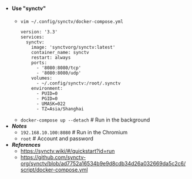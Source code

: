 - #### Use "synctv"
    - `vim ~/.config/synctv/docker-compose.yml`
      ```
	  version: '3.3'
	  services:
	    synctv:
	      image: 'synctvorg/synctv:latest'
	      container_name: synctv
	      restart: always
	      ports:
	        - '8080:8080/tcp'
	        - '8080:8080/udp'
	      volumes:
	        - ~/.config/synctv:/root/.synctv
	      environment:
	        - PUID=0
	        - PGID=0
	        - UMASK=022
	        - TZ=Asia/Shanghai
      ```
    - `docker-compose up --detach` # Run in the background
- ***Notes***
	- `192.168.10.100:8080` # Run in the Chromium
    - `root` # Account and password
- ***References***
    - https://synctv.wiki/#/quickstart?id=run
    - https://github.com/synctv-org/synctv/blob/ad7752a16534b9e9d8cdb34d26a032669da5c2c6/script/docker-compose.yml
